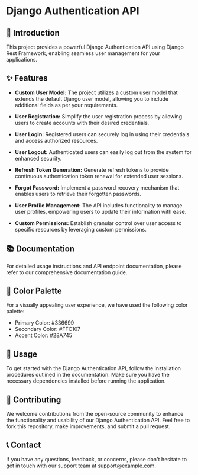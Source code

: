 # Django Authentication API

## 🚀 Introduction
This project provides a powerful Django Authentication API using Django Rest Framework, enabling seamless user management for your applications.

## ✨ Features
- **Custom User Model:** The project utilizes a custom user model that extends the default Django user model, allowing you to include additional fields as per your requirements.

- **User Registration:** Simplify the user registration process by allowing users to create accounts with their desired credentials.

- **User Login:** Registered users can securely log in using their credentials and access authorized resources.

- **User Logout:** Authenticated users can easily log out from the system for enhanced security.

- **Refresh Token Generation:** Generate refresh tokens to provide continuous authentication token renewal for extended user sessions.

- **Forgot Password:** Implement a password recovery mechanism that enables users to retrieve their forgotten passwords.

- **User Profile Management:** The API includes functionality to manage user profiles, empowering users to update their information with ease.

- **Custom Permissions:** Establish granular control over user access to specific resources by leveraging custom permissions.

## 📚 Documentation
For detailed usage instructions and API endpoint documentation, please refer to our comprehensive documentation guide.

## 🎨 Color Palette
For a visually appealing user experience, we have used the following color palette:

- Primary Color: #336699
- Secondary Color: #FFC107
- Accent Color: #28A745

## 📝 Usage
To get started with the Django Authentication API, follow the installation procedures outlined in the documentation. Make sure you have the necessary dependencies installed before running the application.

## 🤝 Contributing
We welcome contributions from the open-source community to enhance the functionality and usability of our Django Authentication API. Feel free to fork this repository, make improvements, and submit a pull request.

## 📞 Contact
If you have any questions, feedback, or concerns, please don't hesitate to get in touch with our support team at support@example.com.
